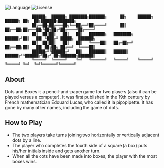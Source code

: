 ![Language](https://img.shields.io/badge/language-C%20-red.svg)
![License](https://img.shields.io/badge/license-Apache_2.0-orange.svg)



                ██████╗  ██████╗ ████████╗███████╗      ██╗     ██████╗  ██████╗ ██╗  ██╗███████╗███████╗
                ██╔══██╗██╔═══██╗╚══██╔══╝██╔════╝      ██║     ██╔══██╗██╔═══██╗╚██╗██╔╝██╔════╝██╔════╝
                ██║  ██║██║   ██║   ██║   ███████╗   ████████╗  ██████╔╝██║   ██║ ╚███╔╝ █████╗  ███████╗
                ██║  ██║██║   ██║   ██║   ╚════██║   ██╔═██╔═╝  ██╔══██╗██║   ██║ ██╔██╗ ██╔══╝  ╚════██║
                ██████╔╝╚██████╔╝   ██║   ███████║   ██████║    ██████╔╝╚██████╔╝██╔╝ ██╗███████╗███████║
                ╚═════╝  ╚═════╝    ╚═╝   ╚══════╝   ╚═════╝    ╚═════╝  ╚═════╝ ╚═╝  ╚═╝╚══════╝╚══════╝
                                                                                        


## About
Dots and Boxes is a pencil-and-paper game for two players (also it can be played versus a computer). It was first published in the 19th century by French mathematician Édouard Lucas, who called it la pipopipette. It has gone by many other names, including the game of dots.

## How to Play
* The two players take turns joining two horizontally or vertically adjacent dots by a line.
* The player who completes the fourth side of a square (a box) puts his/her initials inside and gets another turn.
* When all the dots have been made into boxes, the player with the most boxes wins.
